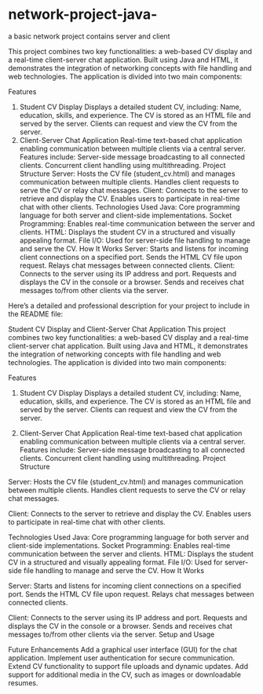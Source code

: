 # network-project-java-
a basic network project contains server and client 

This project combines two key functionalities: a web-based CV display and a real-time client-server chat application. Built using Java and HTML, it demonstrates the integration of networking concepts with file handling and web technologies. The application is divided into two main components:

Features
1. Student CV Display
Displays a detailed student CV, including:
Name, education, skills, and experience.
The CV is stored as an HTML file and served by the server.
Clients can request and view the CV from the server.
2. Client-Server Chat Application
Real-time text-based chat application enabling communication between multiple clients via a central server.
Features include:
Server-side message broadcasting to all connected clients.
Concurrent client handling using multithreading.
Project Structure
Server:
Hosts the CV file (student_cv.html) and manages communication between multiple clients.
Handles client requests to serve the CV or relay chat messages.
Client:
Connects to the server to retrieve and display the CV.
Enables users to participate in real-time chat with other clients.
Technologies Used
Java: Core programming language for both server and client-side implementations.
Socket Programming: Enables real-time communication between the server and clients.
HTML: Displays the student CV in a structured and visually appealing format.
File I/O: Used for server-side file handling to manage and serve the CV.
How It Works
Server:
Starts and listens for incoming client connections on a specified port.
Sends the HTML CV file upon request.
Relays chat messages between connected clients.
Client:
Connects to the server using its IP address and port.
Requests and displays the CV in the console or a browser.
Sends and receives chat messages to/from other clients via the server.



Here’s a detailed and professional description for your project to include in the README file:

Student CV Display and Client-Server Chat Application
This project combines two key functionalities: a web-based CV display and a real-time client-server chat application. Built using Java and HTML, it demonstrates the integration of networking concepts with file handling and web technologies. The application is divided into two main components:

Features
1. Student CV Display
Displays a detailed student CV, including:
Name, education, skills, and experience.
The CV is stored as an HTML file and served by the server.
Clients can request and view the CV from the server.


2. Client-Server Chat Application
Real-time text-based chat application enabling communication between multiple clients via a central server.
Features include:
Server-side message broadcasting to all connected clients.
Concurrent client handling using multithreading.
Project Structure

Server:
Hosts the CV file (student_cv.html) and manages communication between multiple clients.
Handles client requests to serve the CV or relay chat messages.


Client:
Connects to the server to retrieve and display the CV.
Enables users to participate in real-time chat with other clients.


Technologies Used
Java: Core programming language for both server and client-side implementations.
Socket Programming: Enables real-time communication between the server and clients.
HTML: Displays the student CV in a structured and visually appealing format.
File I/O: Used for server-side file handling to manage and serve the CV.
How It Works

Server:
Starts and listens for incoming client connections on a specified port.
Sends the HTML CV file upon request.
Relays chat messages between connected clients.

Client:
Connects to the server using its IP address and port.
Requests and displays the CV in the console or a browser.
Sends and receives chat messages to/from other clients via the server.
Setup and Usage


Future Enhancements
Add a graphical user interface (GUI) for the chat application.
Implement user authentication for secure communication.
Extend CV functionality to support file uploads and dynamic updates.
Add support for additional media in the CV, such as images or downloadable resumes.
